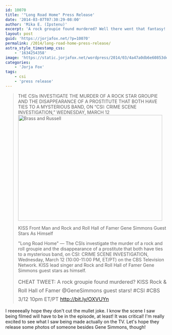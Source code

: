 ```yaml
---
id: 10070
title: '"Long Road Home" Press Release'
date: '2014-03-07T07:30:29-08:00'
author: 'Mika E. (Ipstenu)'
excerpt: 'A rock groupie found murdered? Well there went that fantasy! New CSI on March 12th!'
layout: post
guid: 'https://jorjafox.net/?p=10070'
permalink: /2014/long-road-home-press-release/
astra_style_timestamp_css:
    - '1634254358'
image: 'https://static.jorjafox.net/wordpress/2014/03/4a47a0db6e60853dedfcfdf08a5ca249.png'
categories:
    - 'Jorja Fox'
tags:
    - csi
    - 'press release'
---
```


<blockquote>THE CSIs INVESTIGATE THE MURDER OF A ROCK STAR GROUPIE AND THE DISAPPEARANCE OF A PROSTITUTE THAT BOTH HAVE TIES TO A MYSTERIOUS BAND, ON “CSI: CRIME SCENE INVESTIGATION,” WEDNESDAY, MARCH 12

<img class="aligncenter size-full wp-image-10071" alt="Brass and Russell" src="//static.jorjafox.net/wordpress/2014/03/4a47a0db6e60853dedfcfdf08a5ca249.png" width="450" height="331" />

KISS Front Man and Rock and Roll Hall of Famer Gene Simmons Guest Stars As Himself

"Long Road Home" — The CSIs investigate the murder of a rock and roll groupie and the disappearance of a prostitute that both have ties to a mysterious band, on CSI: CRIME SCENE INVESTIGATION, Wednesday, March 12 (10:00-11:00 PM, ET/PT) on the CBS Television Network. KISS lead singer and Rock and Roll Hall of Famer Gene Simmons guest stars as himself.

<span style="line-height: 1.7; font-size: 1rem;">CHEAT TWEET: A rock groupie found murdered? KISS Rock &amp; Roll Hall of Famer @GeneSimmons guest stars! #CSI #CBS 3/12 10pm ET/PT http://bit.ly/OXVUYn</span></blockquote>
I reeeeeally hope they don't cut the mullet joke. I know the scene I saw being filmed will have to be in the episode, at least! It was critical! I'm really excited to see what I saw being made actually on the TV. Let's hope they release some photos of someone besides Gene Simmons, though!

